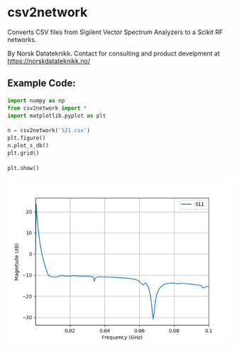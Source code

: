 # csv2network
Converts CSV files from Sigilent Vector Spectrum Analyzers to a Scikit RF networks.

By Norsk Datateknikk. Contact for consulting and product develpment at https://norskdatateknikk.no/

## Example Code:

```python
import numpy as np
from csv2network import *
import matplotlib.pyplot as plt

n = csv2network('S21.csv')
plt.figure()
n.plot_s_db()
plt.grid()

plt.show()
```

![Resulting Image](result.png)